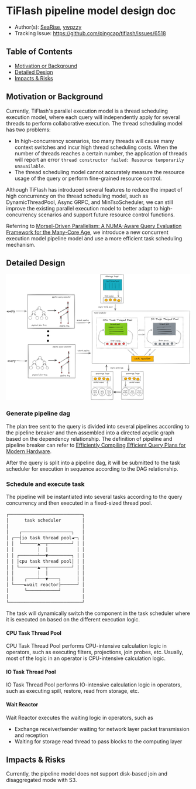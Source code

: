 # TiFlash pipeline model design doc

* Author(s): [SeaRise](https://github.com/SeaRise), [ywqzzy](https://github.com/ywqzzy)
* Tracking Issue: <https://github.com/pingcap/tiflash/issues/6518>

## Table of Contents

* [Motivation or Background](#motivation-or-background)
* [Detailed Design](#detailed-design)
* [Impacts & Risks](#impacts-risks)

## Motivation or Background

Currently, TiFlash's parallel execution model is a thread scheduling execution model, where each query will independently apply for several threads to perform collaborative execution.
The thread scheduling model has two problems: 
- In high-concurrency scenarios, too many threads will cause many context switches and incur high thread scheduling costs. When the number of threads reaches a certain number, the application of threads will report an error `thread constructor failed: Resource temporarily unavailable`. 
- The thread scheduling model cannot accurately measure the resource usage of the query or perform fine-grained resource control.

Although TiFlash has introduced several features to reduce the impact of high concurrency on the thread scheduling model, such as DynamicThreadPool, Async GRPC, and MinTsoScheduler, we can still improve the existing parallel execution model to better adapt to high-concurrency scenarios and support future resource control functions.

Referring to [Morsel-Driven Parallelism: A NUMA-Aware Query Evaluation Framework for the Many-Core Age](https://15721.courses.cs.cmu.edu/spring2016/papers/p743-leis.pdf), we introduce a new concurrent execution model pipeline model and use a more efficient task scheduling mechanism.

## Detailed Design

![pipeline_model_overview](./images/2023-06-07-tiflash-pipeline-model.png)

### Generate pipeline dag

The plan tree sent to the query is divided into several pipelines according to the pipeline breaker and then assembled into a directed acyclic graph based on the dependency relationship. The definition of pipeline and pipeline breaker can refer to [Efficiently Compiling Efficient Query Plans for Modern Hardware](https://www.vldb.org/pvldb/vol4/p539-neumann.pdf).

After the query is split into a pipeline dag, it will be submitted to the task scheduler for execution in sequence according to the DAG relationship.

### Schedule and execute task

The pipeline will be instantiated into several tasks according to the query concurrency and then executed in a fixed-sized thread pool.
```
┌────────────────────────────┐
│      task scheduler        │
│                            │
│    ┌───────────────────┐   │
│ ┌──┤io task thread pool◄─┐ │
│ │  └──────▲──┬─────────┘ │ │
│ │         │  │           │ │
│ │ ┌───────┴──▼─────────┐ │ │
│ │ │cpu task thread pool│ │ │
│ │ └───────▲──┬─────────┘ │ │
│ │         │  │           │ │
│ │    ┌────┴──▼────┐      │ │
│ └────►wait reactor├──────┘ │
│      └────────────┘        │
│                            │
└────────────────────────────┘
```
The task will dynamically switch the component in the task scheduler where it is executed on based on the different execution logic.

#### CPU Task Thread Pool

CPU Task Thread Pool performs CPU-intensive calculation logic in operators, such as executing filters, projections, join probes, etc. Usually, most of the logic in an operator is CPU-intensive calculation logic.

#### IO Task Thread Pool

IO Task Thread Pool performs IO-intensive calculation logic in operators, such as executing spill, restore, read from storage, etc.

#### Wait Reactor

Wait Reactor executes the waiting logic in operators, such as 
- Exchange receiver/sender waiting for network layer packet transmission and reception
- Waiting for storage read thread to pass blocks to the computing layer

## Impacts & Risks

Currently, the pipeline model does not support disk-based join and disaggregated mode with S3.
